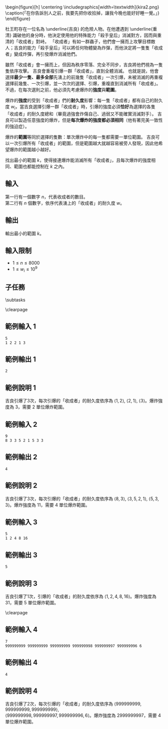 # 

\begin{figure}[h]
\centering
\includegraphics[width=\textwidth]{kira2.png}
\caption{「在你告訴別人之前，我要先把你收拾掉，讓我今晚也能好好睡一覺。」}
\end{figure}

杜王町存在一位名為 \underline{吉良} 的危險人物。在他遭遇到 \underline{重清} 識破他的身分時，他決定使用他的特殊能力「殺手皇后」消滅對方，因而與重清的「收成者」對峙。
「收成者」有如一群蟲子，他們會一擁而上攻擊目標敵人；吉良的能力「殺手皇后」可以將任何物體變為炸彈，而他決定將一隻隻「收成者」變成炸彈，再引發爆炸消滅他們。  

雖然「收成者」會一擁而上，但因為秩序零落、完全不同步，吉良將他們視為一隻隻依序攻擊。
吉良會重複引爆一群「收成者」，直到全體消滅。
也就是說，他會選擇**最少一隻、最多全部**先湧上的前幾隻「收成者」一次引爆，未被消滅的再重複選擇前幾隻、一次引爆，並一次次的選擇、引爆，重複直到消滅所有「收成者」。
不過，在每次選則之前，他必須先考慮爆炸的**強度**與**範圍**。

爆炸的**強度**的受到「收成者」們的**耐久度**影響：每一隻「收成者」都有自己的耐久度 $w_i$，當吉良選擇引爆一群「收成者」時，引爆的強度必須**恰好**為選擇的各隻「收成者」的耐久度總和（畢竟過強會炸傷自己、過弱又不能確實消滅對手）。
吉良可以製造任意強度的爆炸，但是**每次爆炸的強度都必須相同**（他有著完美一致性的強迫症）。

爆炸的**範圍**等同於選擇的隻數：單次爆炸中的每一隻都需要一單位範圍。
吉良可以一次引爆所有「收成者」的範圍，但是範圍越大就越容易被旁人發現，因此他希望爆炸的範圍越小越好。

找出最小的範圍 $k$，使得接連爆炸能消滅所有「收成者」，且每次爆炸的強度相同、範圍也都能控制在 $k$ 之內。

## 輸入
第一行有一個數字 $n$，代表收成者的數目。  
第二行有 $n$ 個數字，依序代表湧上的「收成者」的耐久度 $w$。

## 輸出
輸出最小的範圍 $k$。

## 輸入限制
- $1 \leq n \leq 8000$
- $1 \leq w_i \leq 10^9$

## 子任務
\subtasks

\clearpage

## 範例輸入 1
```
5
1 2 2 1 3
```

## 範例輸出 1
```
2
```

## 範例說明 1
吉良引爆了$3$次，每次引爆的「收成者」的耐久度依序為 $\langle 1, 2\rangle$, $\langle 2, 1\rangle$, $\langle 3\rangle$。爆炸強度為 $3$，需要 $2$ 單位爆炸範圍。

## 範例輸入 2
```
9
8 3 3 5 2 1 5 3 3
```

## 範例輸出 2
```
4
```

## 範例說明 2
吉良引爆了$3$次，每次引爆的「收成者」的耐久度依序為 $\langle 8, 3\rangle$, $\langle 3, 5, 2, 1\rangle$, $\langle 5, 3, 3\rangle$。爆炸強度為 $11$，需要 $4$ 單位爆炸範圍。

## 範例輸入 3
```
5
1 2 4 8 16
```

## 範例輸出 3
```
5
```

## 範例說明 3
吉良引爆了$1$次，引爆的「收成者」的耐久度依序為 $\langle 1, 2, 4, 8, 16\rangle$。爆炸強度為 $31$，需要 $5$ 單位爆炸範圍。

\clearpage

## 範例輸入 4
```
7
999999999 999999999 999999999 999999998 999999997 999999996 6
```

## 範例輸出 4
```
4
```

## 範例說明 4
吉良引爆了$2$次，每次引爆的「收成者」的耐久度依序為 $\langle 999999999, 999999999, 999999999\rangle$,  
$\langle 999999998, 999999997, 999999996, 6\rangle$。爆炸強度為 $2999999997$，需要 $4$ 單位爆炸範圍。
